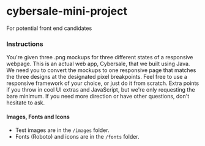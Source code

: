 # cybersale-mini-project
For potential front end candidates

### Instructions
You're given three .png mockups for three different states of a responsive webpage. This is an actual web app, Cybersale, that we built using Java. We need you to convert the mockups to one responsive page that matches the three designs at the designated pixel breakpoints. Feel free to use a responsive framework of your choice, or just do it from scratch. Extra points if you throw in cool UI extras and JavaScript, but we're only requesting the bare minimum. If you need more direction or have other questions, don't hesitate to ask.

#### Images, Fonts and Icons
* Test images are in the `/images` folder.
* Fonts (Roboto) and icons are in the `/fonts` folder.
